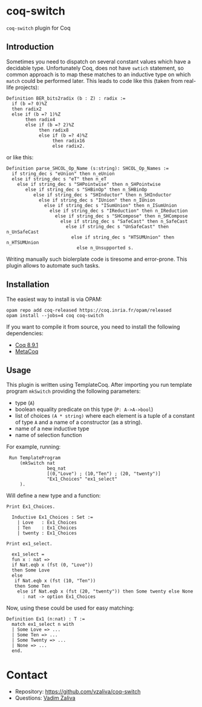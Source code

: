 # coq-switch #

`coq-switch` plugin for Coq

## Introduction ##

Sometimes you need to dispatch on several constant values which have a
decidable type. Unfortunately Coq, does not have `swtich` statement,
so common approach is to map these matches to an inductive type on
which `match` could be performed later. This leads to code like this
(taken from real-life projects):

```
Definition BER_bits2radix (b : Z) : radix :=
  if (b =? 0)%Z
  then radix2
  else if (b =? 1)%Z
       then radix4
       else if (b =? 2)%Z
            then radix8
            else if (b =? 4)%Z
                 then radix16
                 else radix2.
```

or like this:

```
Definition parse_SHCOL_Op_Name (s:string): SHCOL_Op_Names :=
  if string_dec s "eUnion" then n_eUnion
  else if string_dec s "eT" then n_eT
    else if string_dec s "SHPointwise" then n_SHPointwise
       else if string_dec s "SHBinOp" then n_SHBinOp
          else if string_dec s "SHInductor" then n_SHInductor
            else if string_dec s "IUnion" then n_IUnion
              else if string_dec s "ISumUnion" then n_ISumUnion
                else if string_dec s "IReduction" then n_IReduction
                  else if string_dec s "SHCompose" then n_SHCompose
                    else if string_dec s "SafeCast" then n_SafeCast
                      else if string_dec s "UnSafeCast" then n_UnSafeCast
                        else if string_dec s "HTSUMUnion" then n_HTSUMUnion
                          else n_Unsupported s.
```

Writing manually such biolerplate code is tiresome and
error-prone. This plugin allows to automate such tasks.


## Installation ##

The easiest way to install is via OPAM:

    opam repo add coq-released https://coq.inria.fr/opam/released
    opam install --jobs=4 coq coq-switch

If you want to compile it from source, you need to install the
following dependencies:

* [Coq 8.9.1](https://coq.inria.fr/) 
* [MetaCoq](https://github.com/MetaCoq/metacoq) 

## Usage ##

This plugin is written using TemplateCoq. After importing you run
template program `mkSwitch` providing the following parameters:

* type (`A`)
* boolean equality predicate on this type (`P: A->A->bool`)
* list of choices `(A * string)` where each element is a tuple of a constant of type `A` and a name of a constructor (as a string).
* name of a new inductive type
* name of selection function
      
For example, running:

```
 Run TemplateProgram
     (mkSwitch nat
               beq_nat
               [(0,"Love") ; (10,"Ten") ; (20, "twenty")]
               "Ex1_Choices" "ex1_select"
     ).
```

Will define a new type and a function:

```
Print Ex1_Choices.

  Inductive Ex1_Choices : Set :=
    | Love   : Ex1_Choices 
    | Ten    : Ex1_Choices 
    | twenty : Ex1_Choices

Print ex1_select.

  ex1_select = 
  fun x : nat =>
  if Nat.eqb x (fst (0, "Love"))
  then Some Love
  else
   if Nat.eqb x (fst (10, "Ten"))
   then Some Ten
    else if Nat.eqb x (fst (20, "twenty")) then Some twenty else None
      : nat -> option Ex1_Choices
```

Now, using these could be used for easy matching:

```
Definition Ex1 (n:nat) : T :=
  match ex1_select n with
  | Some Love => ...
  | Some Ten => ...
  | Some Twenty => ...
  | None => ...
  end.
```

# Contact #

* Repository: https://github.com/vzaliva/coq-switch
* Questions: [Vadim Zaliva](mailto:vzaliva@cmu.edu)
